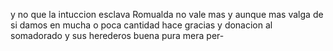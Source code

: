 y no que la intuccion esclava Romualda no vale mas y aunque mas valga de si damos en mucha o poca cantidad hace gracias y donacion al somadorado y sus herederos buena pura mera per-